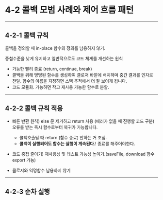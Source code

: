 # 4-2 콜백 모범 사례와 제어 흐름 패턴

---

## 4-2-1 콜백 규칙

콜백을 정의할 때 in-place 함수의 정의를 남용하지 않기.

중첩수준을 낮게 유지하고 일반적으로도 코드 체계를 개선하는 원칙

- 가능한 빨리 종료 (return, continue, break)
- 콜백을 위해 명명된 함수를 생성하여 클로저 바깥에 배치하며 중간 결과를 인자로 전달.
  함수의 이름을 지정하면 스택 추적에서 더 잘 보이게 됩니다.
- 코드 모듈화. 가능하면 작고 재사용 가능한 함수로 분할.

---

## 4-2-2 콜백 규칙 적용

- 빠른 반환 원칙) else 문 제거하고 return 사용 (에러가 없을 때 진행할 코드 구분)
  오류를 받는 즉시 함수로부터 복귀가 가능합니다.

  - 콜백호출될 때 return (함수 종료) 안하는 거 조심.
  - **콜백이 실행되어도 함수는 실행이 계속된다**.! 종료를 해주어야한다.

- 코드 중첩 줄이기) 재사용성 및 테스트 가능성 높이기.(saveFile, download 함수 export 가능)

- 클로저와 익명함수 남용하지 않기

---

## 4-2-3 순차 실행
